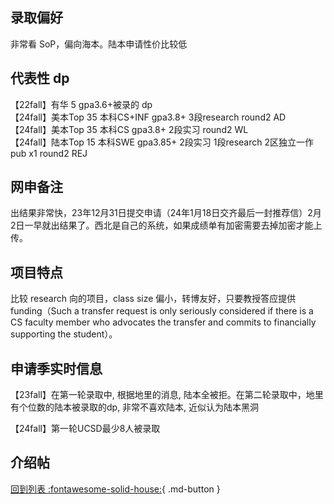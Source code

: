 ## 录取偏好

非常看 SoP，偏向海本。陆本申请性价比较低

## 代表性 dp

【22fall】有华 5 gpa3.6+被录的 dp  
【24fall】美本Top 35 本科CS+INF gpa3.8+ 3段research round2 AD  
【24fall】美本Top 35 本科CS gpa3.8+ 2段实习 round2 WL  
【24fall】陆本Top 15 本科SWE gpa3.85+ 2段实习 1段research 2区独立一作pub x1 round2 REJ

## 网申备注

出结果非常快，23年12月31日提交申请（24年1月18日交齐最后一封推荐信）2月2日一早就出结果了。西北是自己的系统，如果成绩单有加密需要去掉加密才能上传。

## 项目特点

比较 research 向的项目，class size 偏小，转博友好，只要教授答应提供funding（Such a transfer request is only seriously considered if there is a CS faculty member who advocates the transfer and commits to financially supporting the student）。

## 申请季实时信息

【23fall】在第一轮录取中, 根据地里的消息, 陆本全被拒。在第二轮录取中，地里有个位数的陆本被录取的dp, 非常不喜欢陆本, 近似认为陆本黑洞

【24fall】第一轮UCSD最少8人被录取

## 介绍帖

[回到列表 :fontawesome-solid-house:](grade.md){ .md-button }
